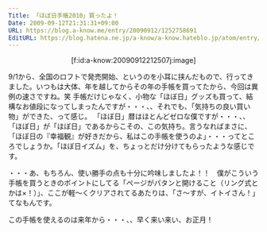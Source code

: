 ```yaml
---
Title: 「ほぼ日手帳2010」買ったよ！
Date: 2009-09-12T21:31:31+09:00
URL: https://blog.a-know.me/entry/20090912/1252758691
EditURL: https://blog.hatena.ne.jp/a-know/a-know.hateblo.jp/atom/entry/12921228815727979951
---
```



<div align="center">[f:id:a-know:20090912212507j:image]</div>

9/1から、全国のロフトで発売開始、というのを小耳に挟んだもので、行ってきました。いつもは大体、年を越してからその年の手帳を買ってたから、今回は異例の速さですね。笑
手帳だけじゃなく、小物な「ほぼ日」グッズも買って、結構なお値段になってしまったんですが・・・、、それでも、「気持ちの良い買い物」ができた、って感じ。
「ほぼ日」暦はほとんどゼロな僕ですが・・・、、「ほぼ日」が「ほぼ日」であるからこその、この気持ち。言うなればまさに、「ほぼ日の『幸福観』が好きだから、私はこの手帳を使うのよ」・・・ってところでしょうか。「ほぼ日イズム」を、ちょっとだけ分けてもらったような感じです。

・・・あ、もちろん、使い勝手の点も十分に吟味しましたよ！！　僕がこういう手帳を買うときのポイントにしてる「ページがパタンと開けること（リング式とかは×！）」、ここが軽〜くクリアされてるあたりは、「さ〜すが、イトイさん！」てなもんです。


この手帳を使えるのは来年から・・・、、早く来い来い、お正月！


<script src="https://moshi-moshi.moshimo.works/moshimoshi/a_know_blog/20090912-1252758691?title=%E3%80%8C%E3%81%BB%E3%81%BC%E6%97%A5%E6%89%8B%E5%B8%B32010%E3%80%8D%E8%B2%B7%E3%81%A3%E3%81%9F%E3%82%88%EF%BC%81"></script>
